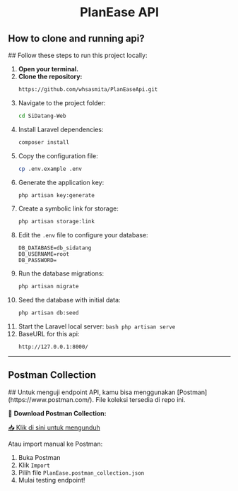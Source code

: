 <h1 align="center">PlanEase API</h1>

<h2>How to clone and running api?</h2>
## Follow these steps to run this project locally:

1. **Open your terminal.**
2. **Clone the repository:**
   ```bash
   https://github.com/whsasmita/PlanEaseApi.git
3. Navigate to the project folder:
    ```bash
    cd SiDatang-Web
    ```
4. Install Laravel dependencies:
    ```bash
    composer install
    ```
5. Copy the configuration file:
    ```bash
    cp .env.example .env
    ```
6. Generate the application key:
    ```bash
    php artisan key:generate
    ```
7. Create a symbolic link for storage:
    ```bash
    php artisan storage:link
    ```
8. Edit the `.env` file to configure your database:
    ```env
    DB_DATABASE=db_sidatang
    DB_USERNAME=root
    DB_PASSWORD=
    ```
9. Run the database migrations:
    ```bash
    php artisan migrate
    ```
10. Seed the database with initial data:
    ```bash
    php artisan db:seed
    ```
11.  Start the Laravel local server:
    ```bash
    php artisan serve
    ```
12. BaseURL for this api:
    ```
    http://127.0.0.1:8000/
    ```

---
<h2>Postman Collection</h2> 
## Untuk menguji endpoint API, kamu bisa menggunakan [Postman](https://www.postman.com/). File koleksi tersedia di repo ini.

🔗 **Download Postman Collection:**

[📥 Klik di sini untuk mengunduh](./PlanEase.postman_collection.json)

Atau import manual ke Postman:

1. Buka Postman
2. Klik `Import`
3. Pilih file `PlanEase.postman_collection.json`
4. Mulai testing endpoint!
